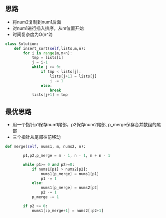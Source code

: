 ## 思路 
- 将num2复制到num1后面
- 对num1进行插入排序，从m位置开始
- 时间复杂度为O(n^2)

```Python
class Solution:
    def insert_sort(self,lists,m,n):
        for i in range(m,m+n):
            tmp = lists[i]
            j = i-1
            while j >= 0:
                if tmp < lists[j]:
                    lists[j+1] = lists[j]
                    j -= 1
                else:
                    break
            lists[j+1] = tmp
```


## 最优思路
- 用一个指针p1保存num1尾部，p2保存num2尾部, p_merge保存合并数组的尾部
- 三个指针从尾部往前移动
```Python
def merge(self, nums1, m, nums2, n):

        p1,p2,p_merge = m - 1, n - 1, m + n - 1

        while p1>= 0 and p2>=0:
            if nums1[p1] > nums2[p2]:
                nums1[p_merge] = nums1[p1]
                p1 -= 1
            else:
                nums1[p_merge] = nums2[p2]
                p2 -= 1
            p_merge -= 1        

        if p2 >= 0:
            nums1[:p_merge+1] = nums2[:p2+1] 
```